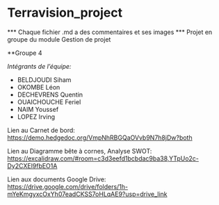# Terravision_project

*** Chaque fichier .md a des commentaires et ses images ***
Projet en groupe du module Gestion de projet

**Groupe 4

*Intégrants de l’équipe:*

- BELDJOUDI Siham
- OKOMBE Léon
- DECHEVRENS Quentin
- OUAICHOUCHE Feriel
- NAIM Youssef
- LOPEZ Irving

Lien au Carnet de bord:
https://demo.hedgedoc.org/VmpNhRBGQaOVvb9N7h8jDw?both

Lien au Diagramme bête à cornes, Analyse SWOT:
https://excalidraw.com/#room=c3d3eefd1bcbdac9ba38,YTpUo2c-Dy2CXEl9fbEO1A

Lien aux documents Google Drive:
https://drive.google.com/drive/folders/1h-mYeKmgyxcOxYh07eadCKSS7oHLqAE9?usp=drive_link
